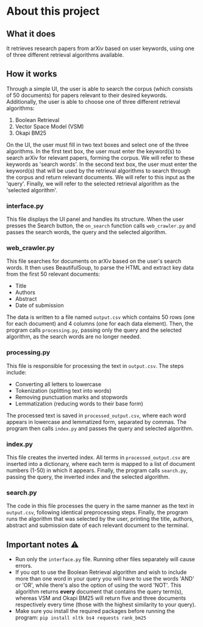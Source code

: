 # About this project
## What it does
It retrieves research papers from arXiv based on user keywords, using one of three different retrieval algorithms available.
## How it works
Through a simple UI, the user is able to search the corpus (which consists of 50 documents) for papers relevant to their desired keywords. Additionally, the user is able to choose one of three different retrieval algorithms:
1. Boolean Retrieval
2. Vector Space Model (VSM)
3. Okapi BM25

On the UI, the user must fill in two text boxes and select one of the three algorithms. In the first text box, the user must enter the keyword(s) to search arXiv for relevant papers, forming the corpus. We will refer to these keywords as 'search words'. In the second text box, the user must enter the keyword(s) that will be used by the retrieval algorithms to search through the corpus and return relevant documents. We will refer to this input as the 'query'. Finally, we will refer to the selected retrieval algorithm as the 'selected algorithm'.
### interface.py
This file displays the UI panel and handles its structure. When the user presses the Search button, the `on_search` function calls `web_crawler.py` and passes the search words, the query and the selected algorithm.
### web_crawler.py
This file searches for documents on arXiv based on the user's search words. It then uses BeautifulSoup, to parse the HTML and extract key data from the first 50 relevant documents:
+ Title
+ Authors
+ Abstract
+ Date of submission

The data is written to a file named `output.csv` which contains 50 rows (one for each document) and 4 columns (one for each data element). Then, the program calls `processing.py`, passing only the query and the selected algorithm, as the search words are no longer needed.
### processing.py
This file is responsible for processing the text in `output.csv`. The steps include:
+ Converting all letters to lowercase
+ Tokenization (splitting text into words)
+ Removing punctuation marks and stopwords
+ Lemmatization (reducing words to their base form)

The processed text is saved in `processed_output.csv`, where each word appears in lowercase and lemmatized form, separated by commas. The program then calls  `index.py` and passes the query and selected algorithm.
### index.py
This file creates the inverted index. All terms in `processed_output.csv` are inserted into a dictionary, where each term is mapped to a list of document numbers (1-50) in which it appears. Finally, the program calls `search.py`, passing the query, the inverted index and the selected algorithm. 
### search.py
The code in this file processes the query in the same manner as the text in `output.csv`, following identical preprocessing steps. Finally, the program runs the algorithm that was selected by the user, printing the title, authors, abstract and submission date of each relevant document to the terminal.
## Important notes ⚠
- Run only the `interface.py` file. Running other files separately will cause errors.
- If you opt to use the Boolean Retrieval algorithm and wish to include more than one word in your query you will have to use the words 'AND' or 'OR', while there's also the option of using the word 'NOT'. This algorithm returns **every** document that contains the query term(s), whereas VSM and Okapi BM25 will return five and three documents respectively every time (those with the highest similarity to your query).
- Make sure you install the required packages before running the program: `pip install nltk bs4 requests rank_bm25`
